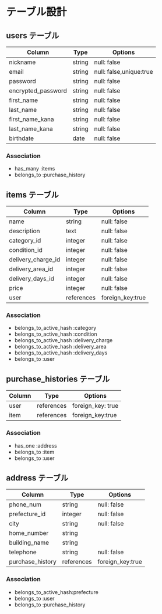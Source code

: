 # テーブル設計

## users テーブル

| Column             | Type    | Options                 |
| ------------------ | ------- | ----------------------- |
| nickname           | string  | null: false             |
| email              | string  | null: false,unique:true |
| password           | string  | null: false             |
| encrypted_password | string  | null: false             |
| first_name         | string  | null: false             |
| last_name          | string  | null: false             |
| first_name_kana    | string  | null: false             |
| last_name_kana     | string  | null: false             |
| birthdate          | date    | null: false             |

### Association

- has_many :items
- belongs_to :purchase_history


## items テーブル

| Column             | Type       | Options                      |
| ------------------ | ---------- | ---------------------------- |
| name               | string     | null: false                  |
| description        | text       | null: false                  | 
| category_id        | integer    | null: false                  |
| condition_id       | integer    | null: false                  |
| delivery_charge_id | integer    | null: false                  |
| delivery_area_id   | integer    | null: false                  |
| delivery_days_id   | integer    | null: false                  |
| price              | integer    | null: false                  |
| user               | references | foreign_key:true             |

### Association

- belongs_to_active_hash :category
- belongs_to_active_hash :condition
- belongs_to_active_hash :delivery_charge
- belongs_to_active_hash :delivery_area
- belongs_to_active_hash :delivery_days
- belongs_to :user


## purchase_histories テーブル

| Column     | Type       | Options           |
| ---------- | ---------- | ----------------- |
| user       | references | foreign_key: true |
| item       | references | foreign_key:true  |


### Association

- has_one :address
- belongs_to :item
- belongs_to :user

## address テーブル

| Column           | Type       | Options             |
| ---------------- | ---------- | ------------------- |
| phone_num        | string     | null: false         |
| prefecture_id    | integer    | null: false         |
| city             | string     | null: false         |
| home_number      | string     |                     |
| building_name    | string     |                     |
| telephone        | string     | null: false         |
| purchase_history | references | foreign_key:true    |

### Association

- belongs_to_active_hash:prefecture
- belongs_to :user
- belongs_to :purchase_history